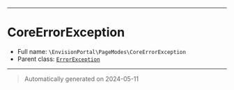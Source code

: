***

# CoreErrorException





* Full name: `\EnvisionPortal\PageModes\CoreErrorException`
* Parent class: [`ErrorException`](../../ErrorException.md)






***
> Automatically generated on 2024-05-11
